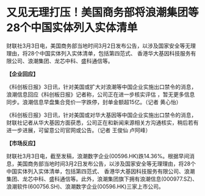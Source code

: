 # 又见无理打压！美国商务部将浪潮集团等28个中国实体列入实体清单

财联社3月3日电，美国商务部当地时间3月2日发布公告，以涉及国家安全等无理理由，将28个中国实体列入实体清单，包括第四范式、
香港华大基因科技服务有限公司、浪潮集团、龙芯中科、盛科通信等。

**【企业回应】**

《科创板日报》3日讯，针对美国或扩大对浪潮等中国企业实施出口禁令的消息，浪潮信息回应《科创板日报》记者称，公司正在进一步核实评估
，暂无更多信息同步。浪潮信息早盘集合竞价一字跌停，封单金额超15亿。（记者 黄心怡）

《科创板日报》3日讯，针对美国或对华大基因等中国企业实施出口禁令的消息，财联社记者从华大基因方面获悉，公司正在和新闻来源相关方沟通核实，稍后若有进一步进展，可留意公司官网或公告。（记者
王俊仙 卢阿峰）

**【市场反应】**

财联社3月3日电，截至发稿，浪潮数字企业(00596.HK)跌14.36%。根据早间消息，美国商务部当地时间3月2日发布公告，以涉及国家安全等无理理由，将28个中国实体列入实体清单，包括第四范式、
香港华大基因科技服务有限公司、浪潮集团、龙芯中科、盛科通信等。此外，浪潮集团旗下拥有浪潮信息(000977.SZ)、浪潮软件(600756.SH)、浪潮数字企业(00596.HK)三家上市公司。

